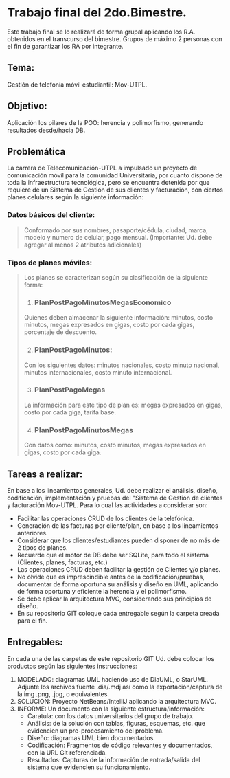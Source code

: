 # Trabajo final del 2do.Bimestre.

Este trabajo final se lo realizará de forma grupal aplicando los R.A. obtenidos en el transcurso del bimestre. Grupos de máximo 2 personas con el fin de garantizar los RA por integrante. 

## Tema:

Gestión de telefonía móvil estudiantil: Mov-UTPL.

## Objetivo:

Aplicación los pilares de la POO: herencia y polimorfismo, generando resultados desde/hacia DB.

## Problemática

La carrera de Telecomunicación-UTPL a impulsado un proyecto de comunicación móvil para la comunidad Universitaria, por cuanto dispone de toda la infraestructura tecnológica, pero se encuentra detenida por que requiere de un Sistema de Gestión de sus clientes y facturación, con ciertos planes celulares según la siguiente información: 

### Datos básicos del cliente:
> Conformado por sus nombres, pasaporte/cédula, ciudad, marca, modelo y numero de celular, pago mensual. (Importante: Ud. debe agregar al menos 2 atributos adicionales)
> 

### Tipos de planes móviles: 

>Los planes se caracterizan según su clasificación de la siguiente forma: 
>
> 1. ### PlanPostPagoMinutosMegasEconomico
> Quienes deben almacenar la siguiente información: minutos, costo minutos, megas expresados en gigas, costo por cada gigas, porcentaje de descuento.
>
> 2. ### PlanPostPagoMinutos:
> Con los siguientes datos: minutos nacionales, costo minuto nacional, minutos internacionales, costo minuto internacional. 
>
> 3. ### PlanPostPagoMegas
> La información para este tipo de plan es: megas expresados en gigas, costo por cada giga, tarifa base.
>
> 4. ### PlanPostPagoMinutosMegas
> Con datos como: minutos, costo minutos, megas expresados en gigas, costo por cada giga.


## Tareas a realizar:

En base a los lineamientos generales, Ud. debe realizar el análisis, diseño, codificación, implementación y pruebas del "Sistema de Gestión de clientes y facturación Mov-UTPL. Para lo cual las actividades a considerar son:

- Facilitar las operaciones CRUD de los clientes de la telefónica. 
- Generación de las facturas por cliente/plan, en base a los lineamientos anteriores. 
- Considerar que los clientes/estudiantes pueden disponer de no más de 2 tipos de planes. 
- Recuerde que el motor de DB debe ser SQLite, para todo el sistema (Clientes, planes, facturas, etc.)
- Las operaciones CRUD deben facilitar la gestión de Clientes y/o planes. 
- No olvide que es imprescindible antes de la codificación/pruebas, documentar de forma oportuna su análisis y diseño en UML, aplicando de forma oportuna y eficiente la herencia y el polimorfismo.
- Se debe aplicar la arquitectura MVC, considerando sus principios de diseño. 
- En su repositorio GIT coloque cada entregable según la carpeta creada para el fin. 

## Entregables:

En cada una de las carpetas de este repositorio GIT Ud. debe colocar los productos según las siguientes instrucciones: 

1. MODELADO: diagramas UML haciendo uso de DiaUML, o StarUML. Adjunte los archivos fuente .dia/.mdj así como la exportación/captura de la img .png, .jpg, o equivalentes. 
2. SOLUCION: Proyecto NetBeans/IntelliJ aplicando la arquitectura MVC. 
3. INFORME: Un documento con la siguiente estructura/información:
	- Caratula: con los datos universitarios del grupo de trabajo. 
	- Análisis: de la solución con tablas, figuras, esquemas, etc. que evidencien un pre-procesamiento del problema. 
	- Diseño: diagramas UML bien documentados. 
	- Codificación: Fragmentos de código relevantes y documentados, con la URL Git referenciada. 
	- Resultados: Capturas de la información de entrada/salida del sistema que evidencien su funcionamiento.

